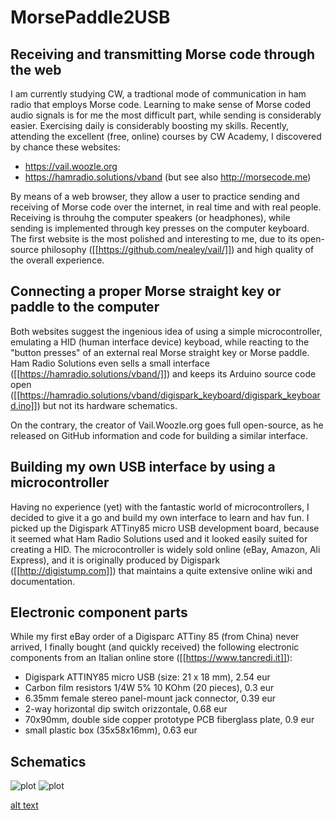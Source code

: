 # MorsePaddle2USB

## Receiving and transmitting Morse code through the web

I am currently studying CW, a tradtional mode of communication in ham radio that employs Morse code. Learning to make sense of Morse coded audio signals is for me the most difficult part, while sending is considerably easier. Exercising daily is considerably boosting my skills. Recently, attending the excellent (free, online) courses by CW Academy, I discovered by chance these websites:

- https://vail.woozle.org
- https://hamradio.solutions/vband
(but see also http://morsecode.me)

By means of a web browser, they allow a user to practice sending and receiving of Morse code over the internet, in real time and with real people. Receiving is throuhg the computer speakers (or headphones), while sending is implemented through key presses on the computer keyboard. The first website is the most polished and interesting to me, due to its open-source philosophy ([[https://github.com/nealey/vail/]]) and high quality of the overall experience. 


## Connecting a proper Morse straight key or paddle to the computer

Both websites suggest the ingenious idea of using a simple microcontroller, emulating a HID (human interface device) keyboad, while reacting to the "button presses" of an external real Morse straight key or Morse paddle. Ham Radio Solutions even sells a small interface ([[https://hamradio.solutions/vband/]]) and keeps its Arduino source code open ([[https://hamradio.solutions/vband/digispark_keyboard/digispark_keyboard.ino]]) but not its hardware schematics.

On the contrary, the creator of Vail.Woozle.org goes full open-source, as he released on GitHub information and code for building a similar interface.


## Building my own USB interface by using a microcontroller

Having no experience (yet) with the fantastic world of microcontrollers, I decided to give it a go and build my own interface to learn and hav fun. I picked up the Digispark ATTiny85 micro USB development board, because it seemed what Ham Radio Solutions used and it looked easily suited for creating a HID. The microcontroller is widely sold online (eBay, Amazon, Ali Express), and it is originally produced by Digispark ([[http://digistump.com]]) that maintains a quite extensive online wiki and documentation. 


## Electronic component parts

While my first eBay order of a Digisparc ATTiny 85 (from China) never arrived, I finally bought (and quickly received) the following electronic components from an Italian online store ([[https://www.tancredi.it]]):

- Digispark ATTINY85 micro USB (size:  21 x 18 mm),           2.54 eur 
- Carbon film resistors 1/4W 5% 10 KOhm (20 pieces),          0.3 eur
- 6.35mm female stereo panel-mount jack connector,            0.39 eur
- 2-way horizontal dip switch orizzontale,                    0.68 eur
- 70x90mm, double side copper prototype PCB fiberglass plate, 0.9 eur
- small plastic box (35x58x16mm),                             0.63 eur


##   Schematics

![plot](./photo&schematics/Breadboard_firstTest.png)
![plot](/photo&schematics/Breadboard_firstTest.png)

[alt text](https://github.com/mgiugliano/MorsePaddle2USB/blob/master/Breadboard_firstTest.png?raw=true)















